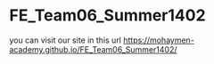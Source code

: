 # FE_Team06_Summer1402
you can visit our site in this url 
https://mohaymen-academy.github.io/FE_Team06_Summer1402/